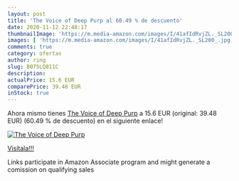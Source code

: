 ```yaml
---
layout: post
title: 'The Voice of Deep Purp al 60.49 % de descuento'
date: 2020-11-12 22:48:17
thumbnailImage: 'https://m.media-amazon.com/images/I/41afIdRvjZL._SL200_.jpg'
images: [ 'https://m.media-amazon.com/images/I/41afIdRvjZL._SL200_.jpg' ]
comments: true
category: ofertas
author: ring
slug: B075LQ811C
description:
actualPrice: 15.6 EUR
comparePrice: 39.48 EUR
inStock: true
---
```


Ahora mismo tienes [The Voice of Deep Purp](https://www.amazon.fr/dp/B075LQ811C/?tag=tolees0d-21) a 15.6 EUR (original: 39.48 EUR) (60.49 %  de descuento) en el siguiente enlace!

[![The Voice of Deep Purp](https://m.media-amazon.com/images/I/41afIdRvjZL._SL200_.jpg)](https://www.amazon.fr/dp/B075LQ811C/?tag=tolees0d-21)

[Visítala!!!](https://www.amazon.fr/dp/B075LQ811C/?tag=tolees0d-21)

Links participate in Amazon Associate program and might generate a comission on qualifying sales
